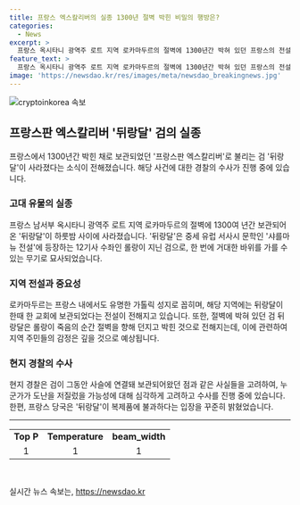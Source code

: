```yaml
---
title: 프랑스 엑스칼리버의 실종 1300년 절벽 박힌 비밀의 행방은?
categories:
  - News
excerpt: >
  프랑스 옥시타니 광역주 로트 지역 로카마두르의 절벽에 1300년간 박혀 있던 프랑스의 전설적인 검 뒤랑달이 사라졌다. 이 검은 중세 유럽 서사시 문학에서 등장하는 12기사 수좌인 롤랑이 지닌 무기로, 거대한 바위도 가르는 힘을 지녔다. 이번 사건으로 인해 현지 경찰이 수사에 착수했으며, 당국은 검이 도난됐을 가능성을 조사 중이다. 로카마두르의 주민들은 검과 마을의 운명이 얽혀 있다며 이를 그리워하고 있다. 프랑스 당국은 사라진 뒤랑달이 복제품임을 강조해왔으나, 이번 사건으로 관심이 쏠리고 있다.
feature_text: >
  프랑스 옥시타니 광역주 로트 지역 로카마두르의 절벽에 1300년간 박혀 있던 프랑스의 전설적인 검 뒤랑달이 사라졌다. 이 검은 중세 유럽 서사시 문학에서 등장하는 12기사 수좌인 롤랑이 지닌 무기로, 거대한 바위도 가르는 힘을 지녔다. 이번 사건으로 인해 현지 경찰이 수사에 착수했으며, 당국은 검이 도난됐을 가능성을 조사 중이다. 로카마두르의 주민들은 검과 마을의 운명이 얽혀 있다며 이를 그리워하고 있다. 프랑스 당국은 사라진 뒤랑달이 복제품임을 강조해왔으나, 이번 사건으로 관심이 쏠리고 있다.
image: 'https://newsdao.kr/res/images/meta/newsdao_breakingnews.jpg'
---
```


<p><img src="https://newsdao.kr/res/images/meta/newsdao_breakingnews.jpg" alt="cryptoinkorea 속보" /></p>

<h2 data-ke-size="size26">프랑스판 엑스칼리버 '뒤랑달' 검의 실종</h2>

<p data-ke-size="size16">프랑스에서 1300년간 박힌 채로 보관되었던 '프랑스판 엑스칼리버'로 불리는 검 '뒤랑달'이 사라졌다는 소식이 전해졌습니다. 해당 사건에 대한 경찰의 수사가 진행 중에 있습니다.</p>

<h3>고대 유물의 실종</h3>

<p data-ke-size="size16">프랑스 남서부 옥시타니 광역주 로트 지역 로카마두르의 절벽에 1300여 년간 보관되어온 '뒤랑달'이 하룻밤 사이에 사라졌습니다. '뒤랑달'은 중세 유럽 서사시 문학인 '샤를마뉴 전설'에 등장하는 12기사 수좌인 롤랑이 지닌 검으로, 한 번에 거대한 바위를 가를 수 있는 무기로 묘사되었습니다.</p>

<h3>지역 전설과 중요성</h3>

<p data-ke-size="size16">로카마두르는 프랑스 내에서도 유명한 가톨릭 성지로 꼽히며, 해당 지역에는 뒤랑달이 한때 한 교회에 보관되었다는 전설이 전해지고 있습니다. 또한, 절벽에 박혀 있던 검 뒤랑달은 롤랑이 죽음의 순간 절벽을 향해 던지고 박힌 것으로 전해지는데, 이에 관련하여 지역 주민들의 감정은 깊을 것으로 예상됩니다.</p>

<h3>현지 경찰의 수사</h3>

<p data-ke-size="size16">현지 경찰은 검이 그동안 사슬에 연결돼 보관되어왔던 점과 같은 사실들을 고려하여, 누군가가 도난을 저질렀을 가능성에 대해 심각하게 고려하고 수사를 진행 중에 있습니다. 한편, 프랑스 당국은 '뒤랑달'이 복제품에 불과하다는 입장을 꾸준히 밝혔었습니다.</p>

<hr>

<table style="width: 100%;">
<tbody>
<tr>
<td style="text-align: center; height: 17px;"><b>Top P</b></td>
<td style="text-align: center; height: 17px;"><b>Temperature</b></td>
<td style="text-align: center; height: 17px;"><b>beam_width</b></td>
</tr>
<tr>
<td style="text-align: center; height: 17px;">1</td>
<td style="text-align: center; height: 17px;">1</td>
<td style="text-align: center; height: 17px;">1</td>
</tr>
</tbody>
</table>

<p data-ke-size="size16">&nbsp;</p>
실시간 뉴스 속보는, <a href="https://newsdao.kr" rel="dofollow">https://newsdao.kr</a>


